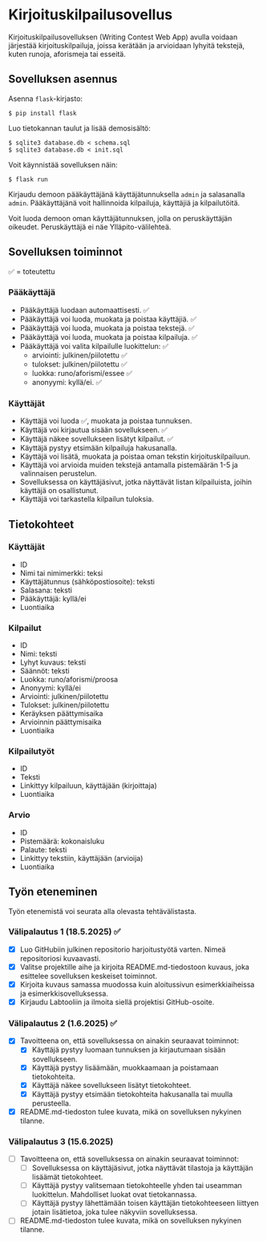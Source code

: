 # Kirjoituskilpailusovellus

Kirjoituskilpailusovelluksen (Writing Contest Web App) avulla voidaan järjestää kirjoituskilpailuja, joissa kerätään ja arvioidaan lyhyitä tekstejä, kuten runoja, aforismeja tai esseitä.

## Sovelluksen asennus

Asenna `flask`-kirjasto:

```
$ pip install flask
```

Luo tietokannan taulut ja lisää demosisältö:

```
$ sqlite3 database.db < schema.sql
$ sqlite3 database.db < init.sql
```

Voit käynnistää sovelluksen näin:

```
$ flask run
```

Kirjaudu demoon pääkäyttäjänä käyttäjätunnuksella `admin` ja salasanalla `admin`. Pääkäyttäjänä voit hallinnoida kilpailuja, käyttäjiä ja kilpailutöitä.

Voit luoda demoon oman käyttäjätunnuksen, jolla on peruskäyttäjän oikeudet. Peruskäyttäjä ei näe Ylläpito-välilehteä.


## Sovelluksen toiminnot

✅ = toteutettu

### Pääkäyttäjä
- Pääkäyttäjä luodaan automaattisesti. ✅
- Pääkäyttäjä voi luoda, muokata ja poistaa käyttäjiä. ✅
- Pääkäyttäjä voi luoda, muokata ja poistaa tekstejä. ✅
- Pääkäyttäjä voi luoda, muokata ja poistaa kilpailuja. ✅
- Pääkäyttäjä voi valita kilpailulle luokittelun: ✅
	- arviointi: julkinen/piilotettu ✅
	- tulokset: julkinen/piilotettu ✅
	- luokka: runo/aforismi/essee ✅
	- anonyymi: kyllä/ei. ✅

### Käyttäjät
- Käyttäjä voi luoda ✅, muokata ja poistaa tunnuksen.
- Käyttäjä voi kirjautua sisään sovellukseen. ✅
- Käyttäjä näkee sovellukseen lisätyt kilpailut. ✅
- Käyttäjä pystyy etsimään kilpailuja hakusanalla.
- Käyttäjä voi lisätä, muokata ja poistaa oman tekstin kirjoituskilpailuun.
- Käyttäjä voi arvioida muiden tekstejä antamalla pistemäärän 1-5 ja valinnaisen perustelun.
- Sovelluksessa on käyttäjäsivut, jotka näyttävät listan kilpailuista, joihin käyttäjä on osallistunut.
- Käyttäjä voi tarkastella kilpailun tuloksia.

## Tietokohteet

### Käyttäjät
- ID
- Nimi tai nimimerkki: teksi
- Käyttäjätunnus (sähköpostiosoite): teksti
- Salasana: teksti
- Pääkäyttäjä: kyllä/ei
- Luontiaika
  
### Kilpailut
- ID
- Nimi: teksti
- Lyhyt kuvaus: teksti 
- Säännöt: teksti
- Luokka: runo/aforismi/proosa
- Anonyymi: kyllä/ei
- Arviointi: julkinen/piilotettu
- Tulokset: julkinen/piilotettu
- Keräyksen päättymisaika
- Arvioinnin päättymisaika
- Luontiaika
 
### Kilpailutyöt
- ID
- Teksti
- Linkittyy kilpailuun, käyttäjään (kirjoittaja)
- Luontiaika
 
### Arvio
- ID
- Pistemäärä: kokonaisluku
- Palaute: teksti
- Linkittyy tekstiin, käyttäjään (arvioija)
- Luontiaika
   
## Työn eteneminen

Työn etenemistä voi seurata alla olevasta tehtävälistasta.

### Välipalautus 1 (18.5.2025) ✅
- [x] Luo GitHubiin julkinen repositorio harjoitustyötä varten. Nimeä repositoriosi kuvaavasti.
- [x] Valitse projektille aihe ja kirjoita README.md-tiedostoon kuvaus, joka esittelee sovelluksen keskeiset toiminnot. 
- [x] Kirjoita kuvaus samassa muodossa kuin aloitussivun esimerkkiaiheissa ja esimerkkisovelluksessa.
- [x] Kirjaudu Labtooliin ja ilmoita siellä projektisi GitHub-osoite.

### Välipalautus 2 (1.6.2025) ✅
- [x] Tavoitteena on, että sovelluksessa on ainakin seuraavat toiminnot:
	- [x] Käyttäjä pystyy luomaan tunnuksen ja kirjautumaan sisään sovellukseen.
	- [x] Käyttäjä pystyy lisäämään, muokkaamaan ja poistamaan tietokohteita.
	- [x] Käyttäjä näkee sovellukseen lisätyt tietokohteet.
	- [x] Käyttäjä pystyy etsimään tietokohteita hakusanalla tai muulla perusteella.
- [x] README.md-tiedoston tulee kuvata, mikä on sovelluksen nykyinen tilanne.

### Välipalautus 3 (15.6.2025)

- [ ] Tavoitteena on, että sovelluksessa on ainakin seuraavat toiminnot:
	- [ ] Sovelluksessa on käyttäjäsivut, jotka näyttävät tilastoja ja käyttäjän lisäämät tietokohteet.
	- [ ] Käyttäjä pystyy valitsemaan tietokohteelle yhden tai useamman luokittelun. Mahdolliset luokat ovat tietokannassa.
	- [ ] Käyttäjä pystyy lähettämään toisen käyttäjän tietokohteeseen liittyen jotain lisätietoa, joka tulee näkyviin sovelluksessa.
- [ ] README.md-tiedoston tulee kuvata, mikä on sovelluksen nykyinen tilanne.
